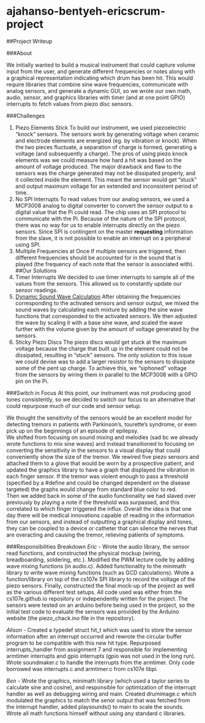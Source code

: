 # ajahanso-bentyeh-ericscrum-project
  
##Project Writeup

###About

We initially wanted to build a musical instrument that could capture volume input from the user, and generate different frequencies or notes along with a graphical representation indicating which drum has been hit. This would require libraries that combine sine wave frequencies, communicate with analog sensors, and generate a dynamic GUI, so we wrote our own math, audio, sensor, and graphics libraries with timer (and at one point GPIO) interrupts to fetch values from piezo disc sensors.

###Challenges

1. Piezo Elements Stick
To build our instrument, we used piezoelectric “knock” sensors. The sensors work by generating voltage when ceramic and electrode elements are energized (eg. by vibration or knock). When the two pieces fluctuate, a separation of charge is formed, generating a voltage (and subsequently a charge). The pros of using piezo knock elements was we could measure how hard a hit was based on the amount of voltage produced. The major drawback and flaw to the sensors was the charge generated may not be dissipated properly, and it collected inside the element. This meant the sensor would get “stuck” and output maximum voltage for an extended and inconsistent period of time. 
2. No SPI Interrupts
To read values from our analog sensors, we used a MCP3008 analog to digital converter to convert the sensor output to a digital value that the Pi could read. The chip uses an SPI protocol to communicate with the Pi. Because of the nature of the SPI protocol, there was no way for us to enable interrupts directly on the piezo sensors. Since SPI is contingent on the master __requesting__ information from the slave, it is not possible to enable an interrupt on a peripheral using SPI.
3. Multiple Frequencies at Once
If multiple sensors are triggered, then different frequencies should be accounted for in the sound that is played (the frequency of each note that the sensor is associated with). 
##Our Solutions
1. Timer Interrupts
We decided to use timer interrupts to sample all of the values from the sensors. This allowed us to constantly update our sensor readings.
2. [Dynamic Sound Wave Calculation](http://clas.mq.edu.au/speech/acoustics/waveforms/adding_waveforms.htm)
After obtaining the frequencies corresponding to the activated sensors and sensor output, we mixed the sound waves by calculating each mixture by adding the sine wave functions that corresponded to the activated sensors. We then adjusted the wave by scaling it with a base sine wave, and scaled the wave further with the volume given by the amount of voltage generated by the sensors. 
3. Sticky Piezo Discs
The piezo discs would get stuck at the maximum voltage because the charge that built up in the element could not be dissipated, resulting in “stuck” sensors. The only solution to this issue we could devise was to add a larger resistor to the sensors to dissipate some of the pent up charge. To achieve this, we “siphoned” voltage from the sensors by wiring them in parallel to the MCP3008 with a GPIO pin on the Pi.

###Switch in Focus
At this point, our instrument was not producing good tones consistently, so we decided to switch our focus to an alternative that could repurpose much of our code and sensor setup.  

We thought the sensitivity of the sensors would be an excellent model for detecting tremors in patients with Parkinson’s, tourette’s syndrome, or even pick up on the beginnings of an episode of epilepsy.  
We shifted from focusing on sound mixing and melodies (sad bc we already wrote functions to mix sine waves) and instead transitioned to focusing on converting the sensitivity in the sensors to a visual display that could conveniently show the size of the tremor.  We rewired five piezo sensors and attached them to a glove that would be worn by a prospective patient, and updated the graphics library to have a graph that displayed the vibration in each finger sensor.  If the tremor was violent enough to pass a threshold (specified by a #define and could be changed dependent on the disease targeted) the graphs would change from standard blue color to red.  
Then we added back in some of the audio functionality we had slaved over previously by playing a note if the threshold was surpassed, and this correlated to which finger triggered the influx.
Overall the idea is that one day there will be medical innovations capable of reading in the information from our sensors, and instead of outputting a graphical display and tones, they can be coupled to a device or catheter that can silence the nerves that are overacting and causing the tremor, relieving patients of symptoms. 

###Responsibilities Breakdown
*Eric* - Wrote the audio library, the sensor read functions, and constructed the physical mockup (wiring, breadboarding, soldering, etc.). Modified the PWM lecture code by adding wave mixing functions (in audio.c). Added functionality to the minimath library to write wave mixing functions (such as GCD calculations). Wrote a function/library on top of the cs107e SPI library to record the voltage of the piezo sensors. Finally, constructed the final mock-up of the project as well as the various different test setups. All code used was either from the cs107e.github.io repository or independently written for the project. The sensors were tested on an arduino before being used in the project, so the initial test code to evaluate the sensors was provided by the Arduino website (the piezo_chack.ino file in the repository).

*Alison* - Created a typedef struct hit_t which was used to store the sensor information after an interrupt occurred and rewrote the circular buffer program to be compatible with this new hit type.  Repurposed interrupts_handler from assignment 7 and responsible for implementing armtimer interrupts and gpio interrupts (gpio was not used in the long run).  Wrote soundmaker.c to handle the interrupts from the armtimer.  Only code borrowed was interrupts.c and armtimer.c from cs107e libpi.  

*Ben* -  Wrote the graphics, minimath library (which used a taylor series to calculate sine and cosine), and responsible for optimization of the interrupt handler as well as debugging wiring and main.  Created drumimage.c which modulated the graphics to match the senor output that was fetched from the interrupt handler, added playsounds() to main to scale the sounds.  Wrote all math functions himself without using any standard c libraries. 
